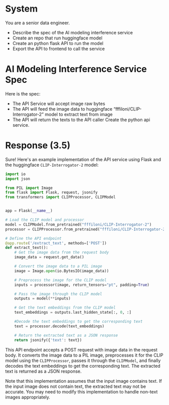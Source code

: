 # System
You are a senior data engineer.

- Describe the spec of the AI modeling interference service
- Create an repo that run huggingface model
- Create an python flask API to run the model
- Export the API to frontend to call the service

# AI Modeling Interference Service Spec
Here is the spec:
- The API Service will accept image raw bytes
- The API will feed the image data to huggingface “fffiloni/CLIP-Interrogator-2” model to extract text from image
- The API will return the texts to the API caller
  Create the python api service. 

# Response (3.5)

Sure! Here's an example implementation of the API service using Flask and the huggingface `CLIP-Interrogator-2` model:

```python
import io
import json

from PIL import Image
from flask import Flask, request, jsonify
from transformers import CLIPProcessor, CLIPModel


app = Flask(__name__)

# Load the CLIP model and processor
model = CLIPModel.from_pretrained("fffiloni/CLIP-Interrogator-2")
processor = CLIPProcessor.from_pretrained("fffiloni/CLIP-Interrogator-2")

# Define the API endpoint
@app.route('/extract_text', methods=['POST'])
def extract_text():
    # Get the image data from the request body
    image_data = request.get_data()

    # Convert the image data to a PIL image
    image = Image.open(io.BytesIO(image_data))

    # Preprocess the image for the CLIP model
    inputs = processor(image, return_tensors="pt", padding=True)

    # Pass the image through the CLIP model
    outputs = model(**inputs)

    # Get the text embeddings from the CLIP model
    text_embeddings = outputs.last_hidden_state[:, 0, :]

    #Decode the text embeddings to get the corresponding text
    text = processor.decode(text_embeddings)

    # Return the extracted text as a JSON response
    return jsonify({'text': text})
```

This API endpoint accepts a POST request with image data in the request body. It converts the image data to a PIL image, preprocesses it for the CLIP model using the `CLIPProcessor`, passes it through the `CLIPModel`, and finally decodes the text embeddings to get the corresponding text. The extracted text is returned as a JSON response.

Note that this implementation assumes that the input image contains text. If the input image does not contain text, the extracted text may not be accurate. You may need to modify this implementation to handle non-text images appropriately.
